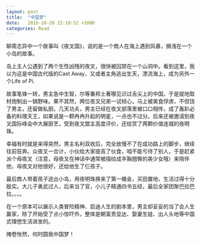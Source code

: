 ```yaml
---
layout: post
title:  "中国梦"
date:   2016-10-20 22:10:52 +1000
categories: Read
---
```


聊斋志异中一个故事叫《夜叉国》，说的是一个商人在海上遇到风暴，搁浅在一个小岛的故事。

岛上主人公遇到了两个生性凶残的夜叉，很快被囚禁在一个山洞中。看到这里，我以为这是中国古代版的Cast Away，又或者主角逃出生天，漂流海上，成为另外一个Life of Pi.

故事笔锋一转，男主急中生智，尔等番邦土著哪见识过舌尖上的中国，于是就地取材炮制出一锅野味。果不其然，两位夜叉兄弟一试倾心，马上被美食俘虏，不但饶了男主，还留做私厨。几天功夫，男主已经在夜叉部落里被口口相传，成了轰趴必备的料理天王，如果说是一颗冉冉升起的明星，一点也不过分。后来还被邀请到夜叉国际峰会中大展厨艺，受到夜叉盟主高度评价，还给赏了两颗价值连城的夜明珠。

幸福有时就是来得突然，男主名利双收后，完全放慢不了在成功路上的脚步，继续往前狂奔。众夜叉一合计，小伙给大家提高了伙食，咱不能亏待了别人，于是赶紧派个母夜叉（注意，母夜叉在神话中通常被描绘成丰胸翘臀的美少女哦）来陪伴他，母夜叉对他很好，还给他生了仨孩子。

最后商人带着孩子逃出小岛，用夜明珠换来了第一桶金，买田置地，生活过得十分殷实。大儿子勇武过人，后来当了官，小儿子精通四书五经，最后全家团聚巴拉巴拉。。。。

在一个原本可以展示人类冒险精神、启迪人生的剧本里，男主却妥妥的当了会人生赢家，除了开始受了点小惊吓外，整体是朝富贵显达、娶妻生娃、出人头地等中国式理想生活进发的。

掩卷怅然，何时圆我中国梦！